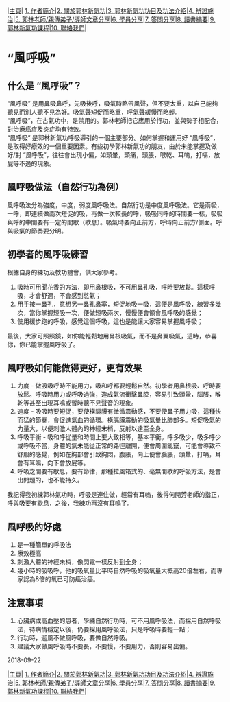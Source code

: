 |[主頁](/README.md)| [1. 作者簡介](/a10.md)|[2. 關於郭林新氣功](/a1.md)|[3. 郭林新氣功功目及功法介紹](/a2.md)|[4. 辨證施治](/a3.md)|[5. 郭林老師/親傳弟子/導師文章分享](/a5.md)|[6. 學員分享](/a6.md)|[7. 答問分享](/a7.md)|[8. 讀書摘要](/a4.md)|[9. 郭林新氣功課程](/郭林新氣功課程.md)|[10. 聯絡我們](/a9.md)|
# “風呼吸”        

## 什么是 “風呼吸”？  

“風呼吸” 是用鼻吸鼻呼，先吸後呼，吸氣時略帶風聲，但不要太重，以自己能夠聽見而別人聽不見為好。吸氣聲短促而略重，呼氣聲緩慢而略輕。  
“風呼吸”，在古氣功中，是禁用的。郭林老師把它應用於行功，並與勢子相配合，對治療癌症及炎症均有特效。  
“風呼吸” 是郭林新氣功呼吸導引的一個主要部分。如何掌握和運用好 “風呼吸”，是取得好療效的一個重要因素。有些初學郭林新氣功的朋友，由於未能掌握及做好/對 “風呼吸”，往往會出現小偏，如頭暈，頭痛，頭脹，喉乾、耳嗚，打嗝，放屁等不適的現象。  

## 風呼吸做法（自然行功為例）  

風呼吸法分為強度，中度，弱度風呼吸法。自然行功是中度風呼吸法。它是兩吸，一呼，即連續做兩次短促的吸，再做一次較長的呼，吸吸同呼的時間要一樣，吸吸與呼的中間要有一定的間歇（歇息）。吸氣時要向正前方，呼時向正前方/側面。呼與吸氣的節奏要分明。  

## 初學者的風呼吸練習  

根據自身的練功及教功體會，供大家參考。  
1. 吸時可用聞花香的方法，即用鼻根吸，不可用鼻孔吸，呼時要放鬆。這樣呼吸，才會舒適，不會感到憋氣；  
2. 用手按一鼻孔，意想另一鼻孔鼻塞，短促地吸一吸，這便是風呼吸，練習多幾次，當你掌握短吸一次，便做短吸兩次，慢慢便會領會風呼吸的感覺；  
3. 使用緩步跑的呼吸，感覺這個呼吸，這也是能讓大家容易掌握風呼吸；   

最後，大家可照照鏡，如你能輕鬆地用鼻根吸氣，而不是鼻翼吸氣，這時，恭喜你，你已能掌握風呼吸了。  

## 風呼吸如何能做得更好，更有效果   

1. 力度 - 做吸吸呼時不能用力，吸和呼都要輕鬆自然。初學者用鼻根吸、呼時要放鬆。呼吸時用力或呼吸過強，造成氣流衝擊鼻腔，容易引致頭暈，腦脹，喉乾等甚至出現耳鳴或暫時聽不見聲音的現象。  
2. 速度 - 吸吸時要短促，要使橫膈膜有微微震動感，不要使鼻子用力吸，這種快而猛的節奏，會促進氣血的循環。橫膈膜震動的吸氣量比肺部多。短促吸氣的力量大，以便刺激人體內的神經末梢，反射以達至全身。  
3. 呼吸平衡 - 吸和呼從量和時間上要大致相等，基本平衡。呼多吸少，吸多呼少或呼吸不當，身體的氣未能從正常的路徑離開，便會周圍亂竄，可能會導致不舒服的感覺，例如在胸部會引致胸悶，腹脹，向上便會腦脹，頭暈，打嗝，耳會有耳鳴，向下會放屁等。  
4. 呼吸之間要有歇息，要有節律，那種拉風箱式的、毫無間歇的呼吸方法，是會出問題的，也不能持久。  

我記得我初練郭林氣功時，呼吸是連住做，經常有耳嗚，後得何開芳老師的指正，呼與吸要有歇息，之後，我練功再沒有耳鳴了。  

## 風呼吸的好處  

1. 是一種簡單的呼吸法  
2. 療效極高      
3. 刺激人體的神經未梢，像閃電一樣反射到全身；       
4. 幾小時的吸吸呼，他的吸氧量比平時自然呼吸的吸氧量大概高20倍左右，而專家認為8倍的氧已可防癌治癌。  

## 注意事項  

1. 心臟病或高血壓的患者，學練自然行功時，可不用風呼吸法，而採用自然呼吸法，待病情穩定以後，仍要採用風呼吸法，只是呼吸時要輕一點；  
2. 行功時，迎風不做風呼吸，要做自然呼吸。  
3. 建議大家做風呼吸時不要長，不要慢，不要用力，否則容易出偏。  

2018-09-22  

|[主頁](/README.md)| [1. 作者簡介](/a10.md)|[2. 關於郭林新氣功](/a1.md)|[3. 郭林新氣功功目及功法介紹](/a2.md)|[4. 辨證施治](/a3.md)|[5. 郭林老師/親傳弟子/導師文章分享](/a5.md)|[6. 學員分享](/a6.md)|[7. 答問分享](/a7.md)|[8. 讀書摘要](/a4.md)|[9. 郭林新氣功課程](/郭林新氣功課程.md)|[10. 聯絡我們](/a9.md)|
